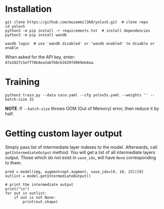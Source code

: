 # Installation
```
git clone https://github.com/muzammil360/yolov5.git  # clone repo
cd yolov5
python3 -m pip install -r requirements.txt  # install dependencies
python3 -m pip install wandb  

wandb login  # use 'wandb disabled' or 'wandb enabled' to disable or enable
```
When asked for the API key, enter: `87a1027c5e7f78b4ea3abfb0cb3429fd969eb4aa`. 

# Training

```
python3 train.py --data coco.yaml --cfg yolov5s.yaml --weights '' --batch-size 32
```

**NOTE**: If `--batch-size` throws OOM (Out of Memory) error, then reduce it by half.


# Getting custom layer output 
Simply pass list of intermediate layer indexes to the model. Afterwards, call `getIntermediateOutput` method.
You will get a list of all intermediate layers output. Those which do not exist in `save_idx`, will have `None` corresponding to them.
```
pred = model(img, augment=opt.augment, save_idx=[0, 10, 23])[0]
outlist = model.getIntermediateOutput()

# print the intermediate output
print("\n")
for out in outlist:
    if out is not None:
        print(out.shape)
```

